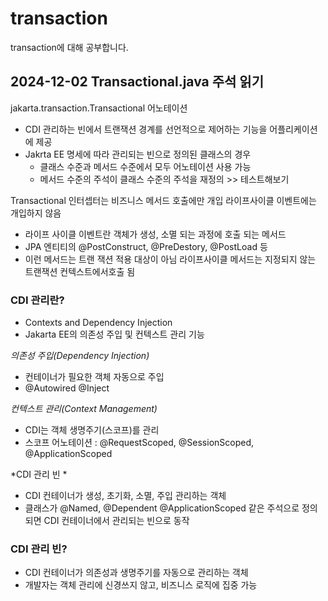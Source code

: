 # transaction
transaction에 대해 공부합니다.


## 2024-12-02 Transactional.java 주석 읽기

jakarta.transaction.Transactional 어노테이션
- CDI 관리하는 빈에서 트랜잭션 경계를 선언적으로 제어하는 기능을 어플리케이션에 제공
- Jakrta EE 명세에 따라 관리되는 빈으로 정의된 클래스의 경우
  - 클래스 수준과 메서드 수준에서 모두 어노테이션 사용 가능
  - 메서드 수준의 주석이 클래스 수준의 주석을 재정의 >> 테스트해보기

Transactional 인터셉터는 비즈니스 메서드 호출에만 개입
라이프사이클 이벤트에는 개입하지 않음
- 라이프 사이클 이벤트란 객체가 생성, 소멸 되는 과정에 호출 되는 메서드
- JPA 엔티티의 @PostConstruct, @PreDestory, @PostLoad 등
- 이런 메서드는 트랜 잭션 적용 대상이 아님
라이프사이클 메서드는 지정되지 않는 트랜잭션 컨텍스트에서호출 됨



### CDI 관리란?
- Contexts and Dependency Injection
- Jakarta EE의 의존성 주입 및 컨텍스트 관리 기능

*의존성 주입(Dependency Injection)*
- 컨테이너가 필요한 객체 자동으로 주입
- @Autowired @Inject

*컨텍스트 관리(Context Management)*
- CDI는 객체 생명주기(스코프)를 관리
- 스코프 어노테이션 : @RequestScoped, @SessionScoped, @ApplicationScoped

*CDI 관리 빈 *
- CDI 컨테이너가 생성, 초기화, 소멸, 주입 관리하는 객체 
- 클래스가 @Named, @Dependent @ApplicationScoped 같은 주석으로 정의되면 CDI 컨테이너에서 관리되는 빈으로 동작


### CDI 관리 빈?
- CDI 컨테이너가 의존성과 생명주기를 자동으로 관리하는 객체
- 개발자는 객체 관리에 신경쓰지 않고, 비즈니스 로직에 집중 가능
